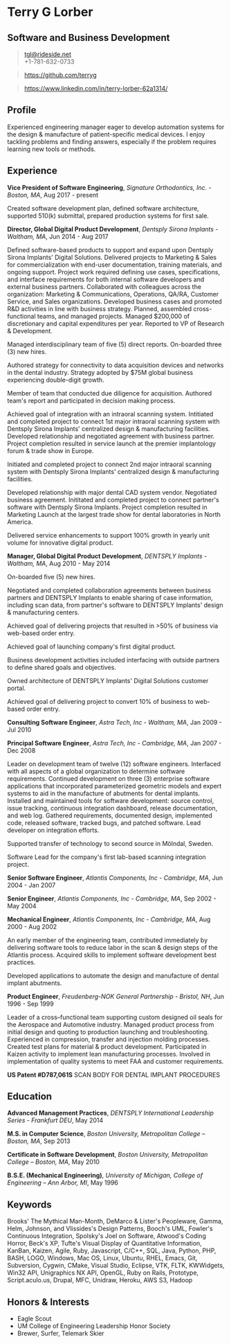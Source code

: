 # Terry G Lorber
## Software and Business Development        

> <tgl@rideside.net>  
> +1-781-632-0733

> <https://github.com/terryg>

> <https://www.linkedin.com/in/terry-lorber-62a1314/>

## Profile
Experienced engineering manager eager to develop automation systems for the design & manufacture of patient-specific medical devices. I enjoy tackling problems and finding answers, especially if the problem requires learning new tools or methods.

## Experience

__Vice President of Software Engineering__, _Signature Orthodontics, Inc. - Boston, MA_, Aug 2017 - present

Created software development plan, defined software architecture, supported 510(k) submittal, prepared production systems for first sale.

__Director, Global Digital Product Development__, _Dentsply Sirona Implants - Waltham, MA_, Jun 2014 - Aug 2017

Defined software-based products to support and expand upon Dentsply Sirona Implants' Digital Solutions.  Delivered projects to Marketing & Sales for commercialization with end-user documentation, training materials, and ongoing support.  Project work required defining use cases, specifications, and interface requirements for both internal software developers and external business partners.  Collaborated with colleagues across the organization: Marketing & Communications, Operations, QA/RA, Customer Service, and Sales organizations.  Developed business cases and promoted R&D activities in line with business strategy.   Planned, assembled cross-functional teams, and managed projects.  Managed $200,000 of discretionary and capital expenditures per year. Reported to VP of Research & Development.

Managed interdisciplinary team of five (5) direct reports. On-boarded three (3) new hires.

Authored strategy for connectivity to data acquisition devices and networks in the dental industry.  Strategy adopted by $75M global business experiencing double-digit growth.

Member of team that conducted due diligence for acquisition.  Authored team's report and participated in decision making process.

Achieved goal of integration with an intraoral scanning system.  Intitiated and completed project to connect 1st major intraoral scanning system with Dentsply Sirona Implants' centralized design & manufacturing facilities.  Developed relationship and negotiated agreement with business partner. Project completion resulted in service launch at the premier implantology forum & trade show in Europe.

Initiated and completed project to connect 2nd major intraoral scanning system with Dentsply Sirona Implants' centralized design & manufacturing facilities.

Developed relationship with major dental CAD system vendor.  Negotiated business agreement.  Inititated and completed project to connect partner's software with Dentsply Sirona Implants. Project completion resulted in Marketing Launch at the largest trade show for dental laboratories in North America.

Delivered service enhancements to support 100% growth in yearly unit volume for innovative digital product.

__Manager, Global Digital Product Development__, _DENTSPLY Implants - Waltham, MA_, Aug 2010 - May 2014

On-boarded five (5) new hires.

Negotiated and completed collaboration agreements between business partners and DENTSPLY Implants to enable sharing of case information, including scan data, from partner's software to DENTSPLY Implants' design & manufacturing centers.

Achieved goal of delivering projects that resulted in >50% of business via web-based order entry.

Achieved goal of launching company's first digital product.

Business development activities included interfacing with outside partners to define shared goals and objectives. 

Owned architecture of DENTSPLY Implants' Digital Solutions customer portal.

Achieved goal of delivering project to convert 10% of business to web-based order entry.

__Consulting Software Engineer__, _Astra Tech, Inc - Waltham, MA_, Jan 2009 - Jul 2010

__Principal Software Engineer__, _Astra Tech, Inc - Cambridge, MA_, Jan 2007 - Dec 2008

Leader on development team of twelve (12) software engineers.  Interfaced with all aspects of a global organization to determine software requirements. Continued development on three (3) enterprise software applications that incorporated parameterized geometric models and expert systems to aid in the manufacture of abutments for dental implants. Installed and maintained tools for software development: source control, issue tracking, continuous integration dashboard, release documentation, and web log.  Gathered requirements, documented design, implemented code, released software, tracked bugs, and patched software.
Lead developer on integration efforts.

Supported transfer of technology to second source in Mölndal, Sweden.

Software Lead for the company's first lab-based scanning integration project.

__Senior Software Engineer__, _Atlantis Components, Inc - Cambridge, MA_, Jun 2004 - Jan 2007

__Senior Engineer__, _Atlantis Components, Inc - Cambridge, MA_, Sep 2002 - May 2004

__Mechanical Engineer__, _Atlantis Components, Inc - Cambridge, MA_, Aug 2000 - Aug 2002

An early member of the engineering team, contributed immediately by delivering software tools to reduce labor in the scan & design steps of the Atlantis process.  Acquired skills to implement software development best practices.

Developed applications to automate the design and manufacture of dental implant abutments.

__Product Engineer__, _Freudenberg-NOK General Partnership - Bristol, NH_, Jun 1996 - Sep 1999

Leader of a cross–functional team supporting custom designed oil seals for the Aerospace and Automotive industry. Managed product process from initial design and quoting to production launching and troubleshooting. Experienced in compression, transfer and injection molding processes. Created test plans for material & product development. Participated in Kaizen activity to implement lean manufacturing processes. Involved in implementation of quality systems to meet FAA and customer requirements.

__US Patent #D787,061S__ SCAN BODY FOR DENTAL IMPLANT PROCEDURES

## Education

__Advanced Management Practices__, _DENTSPLY International Leadership Series - Frankfurt DEU_, May 2014

__M.S. in Computer Science__, _Boston University, Metropolitan College – Boston, MA_, Sep 2013

__Certificate in Software Development__, _Boston University, Metropolitan College – Boston, MA_, May 2010

__B.S.E. (Mechanical Engineering)__, _University of Michigan, College of Engineering – Ann Arbor, MI_, May 1996

## Keywords
Brooks' The Mythical Man-Month, DeMarco & Lister's Peopleware, Gamma, Helm, Johnson, and Vlissides's Design Patterns, Booch's UML, Fowler's Continuous Integration, Spolsky's Joel on Software, Atwood's Coding Horror, Beck's XP, Tufte's Visual Display of Quantitative Information, KanBan, Kaizen, Agile, Ruby, Javascript, C/C++, SQL, Java, Python, PHP, BASH, LOGO, Windows, Mac OS, Linux, Ubuntu, RHEL, Emacs, Git, Subversion, Cygwin, CMake, Visual Studio, Eclipse, VTK, FLTK, KWWidgets, Win32 API, Unigraphics NX API, OpenGL, Ruby on Rails, Prototype, Script.aculo.us, Drupal, MFC, Unidraw, Heroku, AWS S3, Hadoop

## Honors & Interests
- Eagle Scout
- UM College of Engineering Leadership Honor Society
- Brewer, Surfer, Telemark Skier

